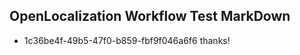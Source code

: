 ## OpenLocalization Workflow Test MarkDown
* 1c36be4f-49b5-47f0-b859-fbf9f046a6f6 
thanks!<!--HONumber=Mar16_HO2-->
